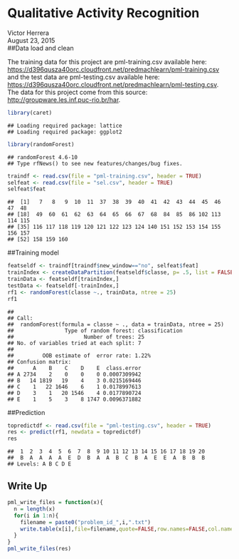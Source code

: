 # Qualitative Activity Recognition
Victor Herrera  
August 23, 2015  
##Data load and clean

The training data for this project are pml-training.csv available here: https://d396qusza40orc.cloudfront.net/predmachlearn/pml-training.csv and the test data are pml-testing.csv available here: https://d396qusza40orc.cloudfront.net/predmachlearn/pml-testing.csv. The data for this project come from this source: http://groupware.les.inf.puc-rio.br/har.


```r
library(caret)
```

```
## Loading required package: lattice
## Loading required package: ggplot2
```

```r
library(randomForest)
```

```
## randomForest 4.6-10
## Type rfNews() to see new features/changes/bug fixes.
```

```r
traindf <- read.csv(file = "pml-training.csv", header = TRUE)
selfeat <- read.csv(file = "sel.csv", header = TRUE)
selfeat$feat
```

```
##  [1]   7   8   9  10  11  37  38  39  40  41  42  43  44  45  46  47  48
## [18]  49  60  61  62  63  64  65  66  67  68  84  85  86 102 113 114 115
## [35] 116 117 118 119 120 121 122 123 124 140 151 152 153 154 155 156 157
## [52] 158 159 160
```

##Training model

```r
featseldf <- traindf[traindf$new_window=="no", selfeat$feat]
trainIndex <- createDataPartition(featseldf$classe, p= .5, list = FALSE)
trainData <- featseldf[trainIndex,]
testData <- featseldf[-trainIndex,]
rf1 <- randomForest(classe ~., trainData, ntree = 25)
rf1
```

```
## 
## Call:
##  randomForest(formula = classe ~ ., data = trainData, ntree = 25) 
##                Type of random forest: classification
##                      Number of trees: 25
## No. of variables tried at each split: 7
## 
##         OOB estimate of  error rate: 1.22%
## Confusion matrix:
##      A    B    C    D    E  class.error
## A 2734    2    0    0    0 0.0007309942
## B   14 1819   19    4    3 0.0215169446
## C    1   22 1646    6    1 0.0178997613
## D    3    1   20 1546    4 0.0177890724
## E    1    5    3    8 1747 0.0096371882
```

##Prediction

```r
topredictdf <- read.csv(file = "pml-testing.csv", header = TRUE)
res <- predict(rf1, newdata = topredictdf)
res
```

```
##  1  2  3  4  5  6  7  8  9 10 11 12 13 14 15 16 17 18 19 20 
##  B  A  A  A  A  E  D  B  A  A  B  C  B  A  E  E  A  B  B  B 
## Levels: A B C D E
```
## Write Up

```r
pml_write_files = function(x){
  n = length(x)
  for(i in 1:n){
    filename = paste0("problem_id_",i,".txt")
    write.table(x[i],file=filename,quote=FALSE,row.names=FALSE,col.names=FALSE)
  }
}
pml_write_files(res)
```
